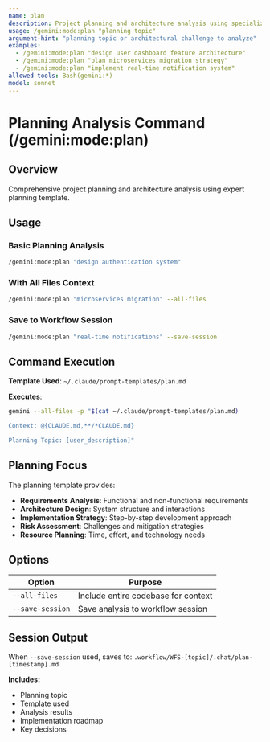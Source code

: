 ```yaml
---
name: plan
description: Project planning and architecture analysis using specialized template
usage: /gemini:mode:plan "planning topic"
argument-hint: "planning topic or architectural challenge to analyze"
examples:
  - /gemini:mode:plan "design user dashboard feature architecture"
  - /gemini:mode:plan "plan microservices migration strategy"
  - /gemini:mode:plan "implement real-time notification system"
allowed-tools: Bash(gemini:*)
model: sonnet
---
```


# Planning Analysis Command (/gemini:mode:plan)

## Overview
Comprehensive project planning and architecture analysis using expert planning template.

## Usage

### Basic Planning Analysis
```bash
/gemini:mode:plan "design authentication system"
```

### With All Files Context
```bash
/gemini:mode:plan "microservices migration" --all-files
```

### Save to Workflow Session
```bash
/gemini:mode:plan "real-time notifications" --save-session
```

## Command Execution

**Template Used**: `~/.claude/prompt-templates/plan.md`

**Executes**:
```bash
gemini --all-files -p "$(cat ~/.claude/prompt-templates/plan.md)

Context: @{CLAUDE.md,**/*CLAUDE.md}

Planning Topic: [user_description]"
```

## Planning Focus

The planning template provides:
- **Requirements Analysis**: Functional and non-functional requirements
- **Architecture Design**: System structure and interactions
- **Implementation Strategy**: Step-by-step development approach  
- **Risk Assessment**: Challenges and mitigation strategies
- **Resource Planning**: Time, effort, and technology needs

## Options

| Option | Purpose |
|--------|---------|
| `--all-files` | Include entire codebase for context |
| `--save-session` | Save analysis to workflow session |

## Session Output

When `--save-session` used, saves to:
`.workflow/WFS-[topic]/.chat/plan-[timestamp].md`

**Includes:**
- Planning topic
- Template used
- Analysis results  
- Implementation roadmap
- Key decisions